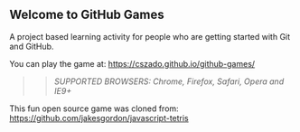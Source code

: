 ## Welcome to GitHub Games

A project based learning activity for people who are getting started with Git and GitHub.

You can play the game at: https://cszado.github.io/github-games/

>> _*SUPPORTED BROWSERS*: Chrome, Firefox, Safari, Opera and IE9+_

This fun open source game was cloned from: https://github.com/jakesgordon/javascript-tetris

